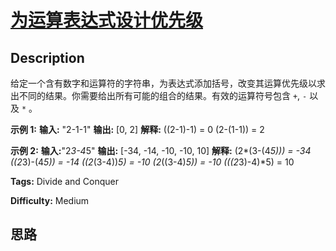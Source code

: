 # [为运算表达式设计优先级][title]

## Description

给定一个含有数字和运算符的字符串，为表达式添加括号，改变其运算优先级以求出不同的结果。你需要给出所有可能的组合的结果。有效的运算符号包含 `+`, `-`
以及 `*` 。

**示例  1:**
            **输入:** "2-1-1"    **输出:** [0, 2]    **解释:**    ((2-1)-1) = 0     (2-(1-1)) = 2

**示例  2:**
            **输入:**"2*3-4*5"    **输出:** [-34, -14, -10, -10, 10]    **解释:** (2*(3-(4*5))) = -34     ((2*3)-(4*5)) = -14     ((2*(3-4))*5) = -10     (2*((3-4)*5)) = -10     (((2*3)-4)*5) = 10


**Tags:** Divide and Conquer

**Difficulty:** Medium

## 思路

[title]: https://leetcode-cn.com/problems/different-ways-to-add-parentheses
